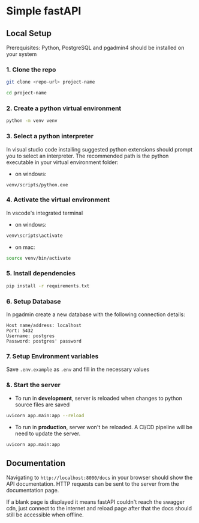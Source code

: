 # Simple fastAPI

## Local Setup

Prerequisites: Python, PostgreSQL and pgadmin4 should be installed on your system

### 1. Clone the repo

```bash
git clone <repo-url> project-name

cd project-name
```

### 2. Create a python virtual environment

```bash
python -m venv venv
```

### 3. Select a python interpreter

In visual studio code installing suggested python extensions should prompt you to select an interpreter. The recommended path is the python executable in your virtual environment folder:

- on windows:

```
venv/scripts/python.exe
```

### 4. Activate the virtual environment

In vscode's integrated terminal

- on windows:

```cmd
venv\scripts\activate
```

- on mac:

```bash
source venv/bin/activate 
```

### 5. Install dependencies

```bash
pip install -r requirements.txt
```

### 6. Setup Database

In pgadmin create a new database with the following connection details:

```
Host name/address: localhost
Port: 5432
Username: postgres
Password: postgres' password
```

### 7. Setup Environment variables

Save `.env.example` as `.env` and fill in the necessary values

### &. Start the server

- To run in **development**, server is reloaded when changes to python source files are saved

```bash
uvicorn app.main:app --reload
```

- To run in **production**, server won't be reloaded. A CI/CD pipeline will be need to update the server.

```bash
uvicorn app.main:app
```

## Documentation

Navigating to `http://localhost:8000/docs` in your browser should show the API documentation. HTTP requests can be sent to the server from the documentation page. 

If a blank page is displayed it means fastAPI couldn't reach the swagger cdn, just connect to the internet and reload page after that the docs should still be accessible when offline.
